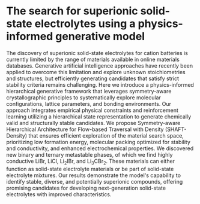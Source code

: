# The search for superionic solid-state electrolytes using a physics-informed generative model

The discovery of superionic solid-state electrolytes for cation batteries is currently limited by the range of materials available in online materials databases. Generative artificial intelligence approaches have recently been applied to overcome this limitation and explore unknown stoichiometries and structures, but efficiently generating candidates that satisfy strict stability criteria remains challenging. Here we introduce a physics-informed hierarchical generative framework that leverages symmetry-aware crystallographic principles to systematically explore molecular configurations, lattice parameters, and bonding environments. Our approach integrates empirical physical constraints and reinforcement learning utilizing a hierarchical state representation to generate chemically valid and structurally stable candidates. We propose Symmetry-aware Hierarchical Architecture for Flow-based Traversal with Density (SHAFT-Density) that ensures efficient exploration of the material search space, prioritizing low formation energy, molecular packing optimized for stability and conductivity, and enhanced electrochemical properties. We discovered new binary and ternary metastable phases, of which we find highly conductive LiBr, LiCl, Li$_2$IBr, and Li$_3$CBr$_2$. These materials can either function as solid-state electrolyte materials or be part of solid-state electrolyte mixtures. Our results demonstrate the model's capability to identify stable, diverse, and potentially superionic compounds, offering promising candidates for developing next-generation solid-state electrolytes with improved characteristics.
